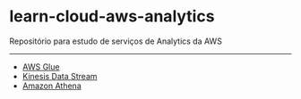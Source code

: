 # learn-cloud-aws-analytics
Repositório para estudo de serviços de Analytics da AWS

---

* [AWS Glue](./glue/)
* [Kinesis Data Stream](./kinesis_data_stream/)
* [Amazon Athena](./athena/)